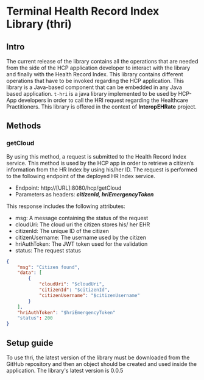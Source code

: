 # Terminal Health Record Index Library (thri)
## Intro

The current release of the library contains all the operations that are needed from the side of the HCP application developer to interact with the library and finally with the Health Record Index. This library contains different operations that have to be invoked regarding the HCP application. This library is a Java-based component that can be embedded in any Java based application. `t-hri` is a java library implemented to be used by HCP-App developers in order to call the HRI request regarding the Healthcare Practitioners. This library is offered in the context of  **InteropEHRate** project.

## Methods 

### getCloud
By using this method, a request is submitted to the Health Record Index service. This method is used by the HCP app in order to retrieve a citizen’s information from the HR Index by using his/her ID. The request is performed to the following endpoint of the deployed HR Index service. 

- Endpoint: http://[URL]:8080/hcp/getCloud
- Parameters as headers: ***citizenId, hriEmergencyToken***  

This response includes the following attributes:
- msg: A message containing the status of the request
- cloudUri: The cloud uri the citizen stores his/ her EHR
- citizenId: The unique ID of the citizen
- citizenUsername: The username used by the citizen
- hriAuthToken: The JWT token used for the validation
- status: The request status


```json
{
    "msg": "Citizen found",
    "data": [
        {
            "cloudUri": "$cloudUri",
            "citizenId": "$citizenId",
            "citizenUsername": "$citizenUsername"
        }
    ],
    "hriAuthToken": "$hriEmergencyToken"
    "status": 200
}
```

## Setup guide
To use thri, the latest version of the library must be downloaded from the GitHub repository and then an object should be created and used inside the application.
The library's latest version is 0.0.5
